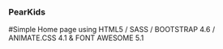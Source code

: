 ### PearKids
#Simple Home page using HTML5 / SASS / BOOTSTRAP 4.6 / ANIMATE.CSS 4.1 & FONT AWESOME 5.1
